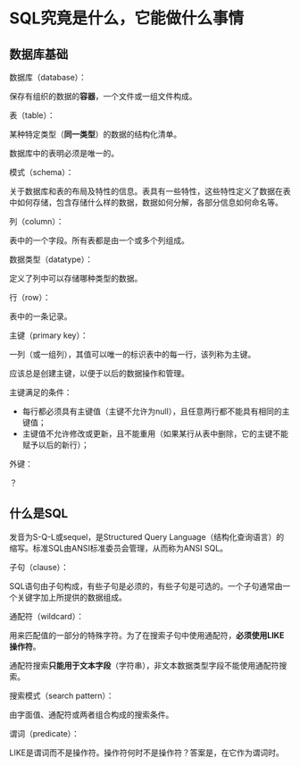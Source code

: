 # SQL究竟是什么，它能做什么事情

## 数据库基础

数据库（database）：

保存有组织的数据的**容器**，一个文件或一组文件构成。

表（table）：

某种特定类型（**同一类型**）的数据的结构化清单。

数据库中的表明必须是唯一的。

模式（schema）：

关于数据库和表的布局及特性的信息。表具有一些特性，这些特性定义了数据在表中如何存储，包含存储什么样的数据，数据如何分解，各部分信息如何命名等。

列（column）：

表中的一个字段。所有表都是由一个或多个列组成。

数据类型（datatype）：

定义了列中可以存储哪种类型的数据。

行（row）：

表中的一条记录。

主键（primary key）：

一列（或一组列），其值可以唯一的标识表中的每一行，该列称为主键。

应该总是创建主键，以便于以后的数据操作和管理。

主键满足的条件：

* 每行都必须具有主键值（主键不允许为null），且任意两行都不能具有相同的主键值；
* 主键值不允许修改或更新，且不能重用（如果某行从表中删除，它的主键不能赋予以后的新行）；

外键：

？

## 什么是SQL

发音为S-Q-L或sequel，是Structured Query Language（结构化查询语言）的缩写。标准SQL由ANSI标准委员会管理，从而称为ANSI SQL。

子句（clause）：

SQL语句由子句构成，有些子句是必须的，有些子句是可选的。一个子句通常由一个关键字加上所提供的数据组成。

通配符（wildcard）：

用来匹配值的一部分的特殊字符。为了在搜索子句中使用通配符，**必须使用LIKE操作符**。

通配符搜索**只能用于文本字段**（字符串），非文本数据类型字段不能使用通配符搜索。

搜索模式（search pattern）：

由字面值、通配符或两者组合构成的搜索条件。

谓词（predicate）：

LIKE是谓词而不是操作符。操作符何时不是操作符？答案是，在它作为谓词时。

